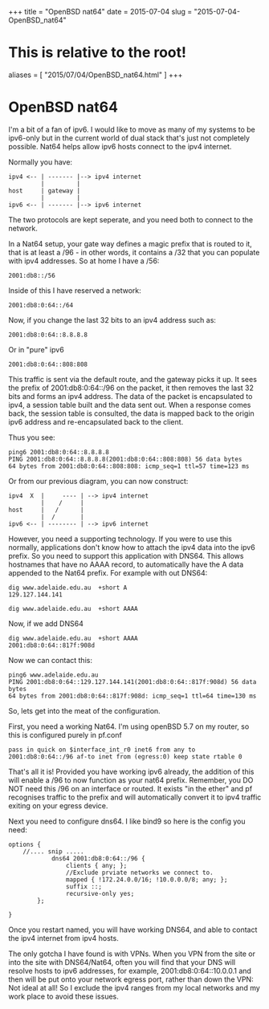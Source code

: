 +++
title = "OpenBSD nat64"
date = 2015-07-04
slug = "2015-07-04-OpenBSD_nat64"
# This is relative to the root!
aliases = [ "2015/07/04/OpenBSD_nat64.html" ]
+++
# OpenBSD nat64

I\'m a bit of a fan of ipv6. I would like to move as many of my systems
to be ipv6-only but in the current world of dual stack that\'s just not
completely possible. Nat64 helps allow ipv6 hosts connect to the ipv4
internet.

Normally you have:

    ipv4 <-- | ------- |--> ipv4 internet
             |         |
    host     | gateway |
             |         |
    ipv6 <-- | ------- |--> ipv6 internet

The two protocols are kept seperate, and you need both to connect to the
network.

In a Nat64 setup, your gate way defines a magic prefix that is routed to
it, that is at least a /96 - in other words, it contains a /32 that you
can populate with ipv4 addresses. So at home I have a /56:

    2001:db8::/56

Inside of this I have reserved a network:

    2001:db8:0:64::/64

Now, if you change the last 32 bits to an ipv4 address such as:

    2001:db8:0:64::8.8.8.8

Or in \"pure\" ipv6

    2001:db8:0:64::808:808

This traffic is sent via the default route, and the gateway picks it up.
It sees the prefix of 2001:db8:0:64::/96 on the packet, it then removes
the last 32 bits and forms an ipv4 address. The data of the packet is
encapsulated to ipv4, a session table built and the data sent out. When
a response comes back, the session table is consulted, the data is
mapped back to the origin ipv6 address and re-encapsulated back to the
client.

Thus you see:

    ping6 2001:db8:0:64::8.8.8.8  
    PING 2001:db8:0:64::8.8.8.8(2001:db8:0:64::808:808) 56 data bytes
    64 bytes from 2001:db8:0:64::808:808: icmp_seq=1 ttl=57 time=123 ms

Or from our previous diagram, you can now construct:

    ipv4  X  |     ---- | --> ipv4 internet
             |    /     |
    host     |   /      |
             |  /       |
    ipv6 <-- | -------- | --> ipv6 internet

However, you need a supporting technology. If you were to use this
normally, applications don\'t know how to attach the ipv4 data into the
ipv6 prefix. So you need to support this application with DNS64. This
allows hostnames that have no AAAA record, to automatically have the A
data appended to the Nat64 prefix. For example with out DNS64:

    dig www.adelaide.edu.au  +short A
    129.127.144.141

    dig www.adelaide.edu.au  +short AAAA

Now, if we add DNS64

    dig www.adelaide.edu.au  +short AAAA
    2001:db8:0:64::817f:908d

Now we can contact this:

    ping6 www.adelaide.edu.au
    PING 2001:db8:0:64::129.127.144.141(2001:db8:0:64::817f:908d) 56 data bytes
    64 bytes from 2001:db8:0:64::817f:908d: icmp_seq=1 ttl=64 time=130 ms

So, lets get into the meat of the configuration.

First, you need a working Nat64. I\'m using openBSD 5.7 on my router, so
this is configured purely in pf.conf

    pass in quick on $interface_int_r0 inet6 from any to 2001:db8:0:64::/96 af-to inet from (egress:0) keep state rtable 0

That\'s all it is! Provided you have working ipv6 already, the addition
of this will enable a /96 to now function as your nat64 prefix.
Remember, you DO NOT need this /96 on an interface or routed. It exists
\"in the ether\" and pf recognises traffic to the prefix and will
automatically convert it to ipv4 traffic exiting on your egress device.

Next you need to configure dns64. I like bind9 so here is the config you
need:

    options {
        //.... snip .....
                dns64 2001:db8:0:64::/96 {
                    clients { any; };
                    //Exclude prviate networks we connect to.
                    mapped { !172.24.0.0/16; !10.0.0.0/8; any; };
                    suffix ::;
                    recursive-only yes;
            };

    }

Once you restart named, you will have working DNS64, and able to contact
the ipv4 internet from ipv4 hosts.

The only gotcha I have found is with VPNs. When you VPN from the site or
into the site with DNS64/Nat64, often you will find that your DNS will
resolve hosts to ipv6 addresses, for example, 2001:db8:0:64::10.0.0.1
and then will be put onto your network egress port, rather than down the
VPN: Not ideal at all! So I exclude the ipv4 ranges from my local
networks and my work place to avoid these issues.
